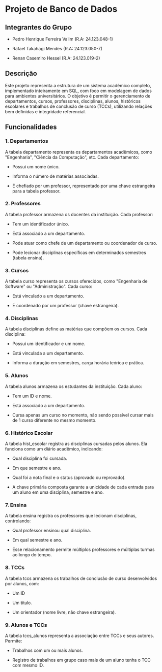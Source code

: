 # Projeto de Banco de Dados

## Integrantes do Grupo

* Pedro Henrique Ferreira Valim (R.A: 24.123.048-1)

* Rafael Takahagi Mendes (R.A: 24.123.050-7)

* Renan Casemiro Hessel (R.A: 24.123.019-2)

## Descrição
Este projeto representa a estrutura de um sistema acadêmico completo, implementado inteiramente em SQL, com foco em modelagem de dados para ambientes universitários. O objetivo é permitir o gerenciamento de departamentos, cursos, professores, disciplinas, alunos, históricos escolares e trabalhos de conclusão de curso (TCCs), utilizando relações bem definidas e integridade referencial.

## Funcionalidades

### 1. Departamentos
A tabela departamento representa os departamentos acadêmicos, como "Engenharia", "Ciência da Computação", etc. Cada departamento:

* Possui um nome único.

* Informa o número de matérias associadas.

* É chefiado por um professor, representado por uma chave estrangeira para a tabela professor.

### 2. Professores
A tabela professor armazena os docentes da instituição. Cada professor:

* Tem um identificador único.

* Está associado a um departamento.

* Pode atuar como chefe de um departamento ou coordenador de curso.

* Pode lecionar disciplinas específicas em determinados semestres (tabela ensina).

### 3. Cursos
A tabela curso representa os cursos oferecidos, como "Engenharia de Software" ou "Administração". Cada curso:

* Está vinculado a um departamento.

* É coordenado por um professor (chave estrangeira).

### 4. Disciplinas
A tabela disciplinas define as matérias que compõem os cursos. Cada disciplina:

* Possui um identificador e um nome.

* Está vinculada a um departamento.

* Informa a duração em semestres, carga horária teórica e prática.

### 5. Alunos
A tabela alunos armazena os estudantes da instituição. Cada aluno:

* Tem um ID e nome.

* Está associado a um departamento.

* Cursa apenas um curso no momento, não sendo possível cursar mais de 1 curso diferente no mesmo momento.

### 6. Histórico Escolar
A tabela hist_escolar registra as disciplinas cursadas pelos alunos. Ela funciona como um diário acadêmico, indicando:

* Qual disciplina foi cursada.

* Em que semestre e ano.

* Qual foi a nota final e o status (aprovado ou reprovado).

* A chave primária composta garante a unicidade de cada entrada para um aluno em uma disciplina, semestre e ano.

### 7. Ensina
A tabela ensina registra os professores que lecionam disciplinas, controlando:

* Qual professor ensinou qual disciplina.

* Em qual semestre e ano.

* Esse relacionamento permite múltiplos professores e múltiplas turmas ao longo do tempo.

### 8. TCCs
A tabela tccs armazena os trabalhos de conclusão de curso desenvolvidos por alunos, com:

* Um ID

* Um título.

* Um orientador (nome livre, não chave estrangeira).

### 9. Alunos e TCCs
A tabela tccs_alunos representa a associação entre TCCs e seus autores. Permite:

* Trabalhos com um ou mais alunos.

* Registro de trabalhos em grupo caso mais de um aluno tenha o TCC com mesmo ID.
